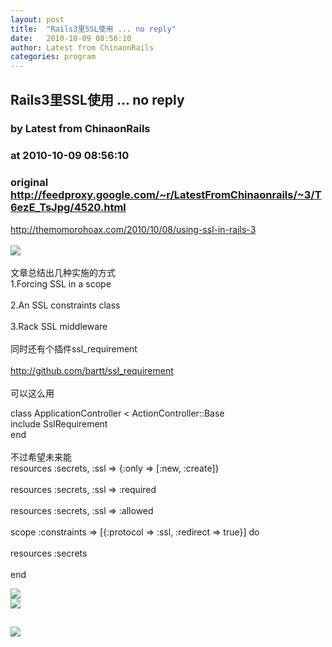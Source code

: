 ```yaml
---
layout: post
title:  "Rails3里SSL使用 ... no reply"
date:   2010-10-09 08:56:10
author: Latest from ChinaonRails
categories: program
---
```


## Rails3里SSL使用 ... no reply
### by Latest from ChinaonRails
### at 2010-10-09 08:56:10
### original <http://feedproxy.google.com/~r/LatestFromChinaonrails/~3/T6ezE_TsJpg/4520.html>

<a href="http://themomorohoax.com/2010/10/08/using-ssl-in-rails-3" rel="nofollow external">http://themomorohoax.com/2010/10/08/using-ssl-in-rails-3</a><br>
<br>
<img src="http://t0.gstatic.com/images?q=tbn:ANd9GcSpxSrFeaDmSyetginemUpc0jUtjosSCtIiYYYU99ibC_T-z94&amp;t=1&amp;usg=__uect0q7TG1_ZSElSJc_bO4Gsu7w=" border="0"><br>
<br>
文章总结出几种实施的方式<br>
1.Forcing SSL in a scope<br>
<br>
2.An SSL constraints class<br>
<br>
3.Rack SSL middleware<br>
<br>
同时还有个插件ssl_requirement<br>
<br>
<a href="http://github.com/bartt/ssl_requirement" rel="nofollow external">http://github.com/bartt/ssl_requirement</a><br>
<br>
可以这么用<br>
<div>class ApplicationController &lt; ActionController::Base<br>
      include SslRequirement<br>
    end<br>
</div>
<br>
不过希望未来能<br>
<div>resources :secrets, :ssl =&gt; {:only =&gt; [:new, :create]}<br>
<br>
resources :secrets, :ssl =&gt; :required<br>
<br>
resources :secrets, :ssl =&gt; :allowed<br>
<br>
scope :constraints =&gt; [{:protocol =&gt; :ssl, :redirect =&gt; true}] do<br>
<br>
  resources :secrets<br>
<br>
end</div>
<p><a href="http://feedads.g.doubleclick.net/~a/_4LJPAAUoSJgpRQ75fZceCvlBFs/0/da"><img src="http://feedads.g.doubleclick.net/~a/_4LJPAAUoSJgpRQ75fZceCvlBFs/0/di" border="0" ismap></a><br>
<a href="http://feedads.g.doubleclick.net/~a/_4LJPAAUoSJgpRQ75fZceCvlBFs/1/da"><img src="http://feedads.g.doubleclick.net/~a/_4LJPAAUoSJgpRQ75fZceCvlBFs/1/di" border="0" ismap></a></p><img src="http://feeds.feedburner.com/~r/LatestFromChinaonrails/~4/T6ezE_TsJpg" height="1" width="1"><img src="http://www1.feedsky.com/t1/421444111/RubyonRails_q5tb/feedsky/s.gif?r=http://feedproxy.google.com/~r/LatestFromChinaonrails/~3/T6ezE_TsJpg/4520.html" border="0" height="0" width="0"><p><a href="http://www1.feedsky.com/r/l/feedsky/RubyonRails_q5tb/421444111/art01.html"><img border="0" ismap src="http://www1.feedsky.com/r/i/feedsky/RubyonRails_q5tb/421444111/art01.gif"></a></p>